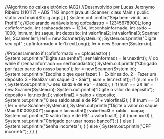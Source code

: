 //Algoritmo do caixa eletrônico (AC2)
//Desenvolvido por Lucas Jeronymo Ribeiro (210117) - ADS TN2
import java.util.Scanner;
class Main {
 public static void main(String args[]) {
 System.out.println("Seja bem-vindo ao Profit!");
 //Declarando variáveis
 long cpfcadastro = 12345678900L;
 long cpfinformado;
 int senhacadastro = 1234;
 int senhainformada;
 int saldo = 1000;
 int num;
 int saque;
 int deposito;
 int valorfinal2;
 int valorfinal3;
 Scanner ler;
 Scanner ler1;
 ler1 = new Scanner(System.in);
 System.out.println("Digite seu cpf");
 cpfinformado = ler1.nextLong();
 ler = new Scanner(System.in);

 //Processamento
 if (cpfinformado == cpfcadastro) { 
 System.out.println("Digite sua senha");
 senhainformada = ler.nextInt();
 // do while
 if (senhainformada == senhacadastro){
 System.out.println("Obrigado por fazer parte do nosso banco");
 ler = new Scanner(System.in);
 System.out.println("Escolha o que quer fazer: 1 - Exibir saldo. 2 - Fazer um depósito. 3 - Realizar um saque. 0 - Sair");
 num = ler.nextInt();
 if (num == 1) {
 System.out.println("O seu saldo é de R$" + saldo);
 }
 if (num == 2){
 ler = new Scanner(System.in);
 System.out.println("Digite o valor do depósito");
 deposito = ler.nextInt();
 valorfinal2 = saldo + deposito;
 System.out.println("O seu saldo atual é de R$" + valorfinal2);
 }
 if (num == 3) {
 ler = new Scanner(System.in);
 System.out.println("Digite o valor do saque (Max R$1000,00)");
 saque = ler.nextInt();
 valorfinal3 = saldo - saque;
 System.out.println("O saldo final é de R$" + valorfinal3);
 }
 if (num == 0) {
 System.out.println("Obrigado por usar nosso banco!");
 }
 } else {
  System.out.println("Senha incorreta");
 }
}  else {
  System.out.println("CPF incorreto");
}
}
}
